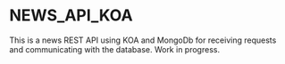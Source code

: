 # NEWS_API_KOA
This is a news REST API using KOA and MongoDb for receiving requests and communicating with the database. Work in progress.
